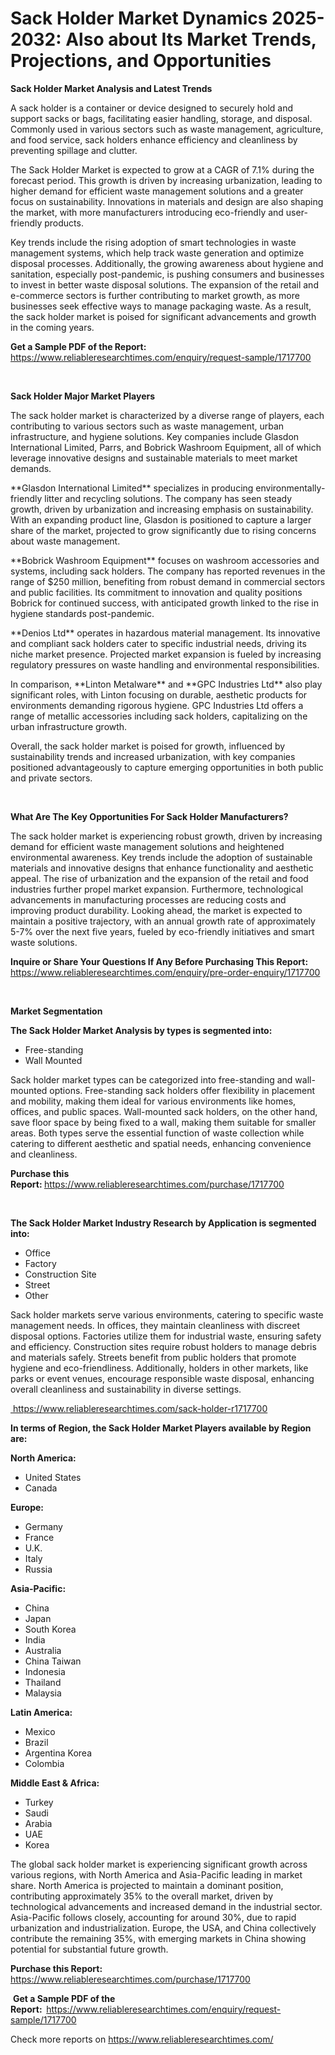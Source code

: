 <p><h1>Sack Holder Market Dynamics 2025-2032: Also about Its Market Trends, Projections, and Opportunities</h1></p><p><strong>Sack Holder Market Analysis and Latest Trends</strong></p>
<p><p>A sack holder is a container or device designed to securely hold and support sacks or bags, facilitating easier handling, storage, and disposal. Commonly used in various sectors such as waste management, agriculture, and food service, sack holders enhance efficiency and cleanliness by preventing spillage and clutter.</p><p>The Sack Holder Market is expected to grow at a CAGR of 7.1% during the forecast period. This growth is driven by increasing urbanization, leading to higher demand for efficient waste management solutions and a greater focus on sustainability. Innovations in materials and design are also shaping the market, with more manufacturers introducing eco-friendly and user-friendly products. </p><p>Key trends include the rising adoption of smart technologies in waste management systems, which help track waste generation and optimize disposal processes. Additionally, the growing awareness about hygiene and sanitation, especially post-pandemic, is pushing consumers and businesses to invest in better waste disposal solutions. The expansion of the retail and e-commerce sectors is further contributing to market growth, as more businesses seek effective ways to manage packaging waste. As a result, the sack holder market is poised for significant advancements and growth in the coming years.</p></p>
<p><strong>Get a Sample PDF of the Report:&nbsp;</strong> <a href="https://www.reliableresearchtimes.com/enquiry/request-sample/1717700?utm_campaign=3326&utm_medium=2&utm_source=Github&utm_content=ia&utm_term=04042025&utm_id=sack-holder">https://www.reliableresearchtimes.com/enquiry/request-sample/1717700</a></p>
<p>&nbsp;</p>
<p><strong>Sack Holder Major Market Players</strong></p>
<p><p>The sack holder market is characterized by a diverse range of players, each contributing to various sectors such as waste management, urban infrastructure, and hygiene solutions. Key companies include Glasdon International Limited, Parrs, and Bobrick Washroom Equipment, all of which leverage innovative designs and sustainable materials to meet market demands.</p><p>**Glasdon International Limited** specializes in producing environmentally-friendly litter and recycling solutions. The company has seen steady growth, driven by urbanization and increasing emphasis on sustainability. With an expanding product line, Glasdon is positioned to capture a larger share of the market, projected to grow significantly due to rising concerns about waste management.</p><p>**Bobrick Washroom Equipment** focuses on washroom accessories and systems, including sack holders. The company has reported revenues in the range of $250 million, benefiting from robust demand in commercial sectors and public facilities. Its commitment to innovation and quality positions Bobrick for continued success, with anticipated growth linked to the rise in hygiene standards post-pandemic.</p><p>**Denios Ltd** operates in hazardous material management. Its innovative and compliant sack holders cater to specific industrial needs, driving its niche market presence. Projected market expansion is fueled by increasing regulatory pressures on waste handling and environmental responsibilities.</p><p>In comparison, **Linton Metalware** and **GPC Industries Ltd** also play significant roles, with Linton focusing on durable, aesthetic products for environments demanding rigorous hygiene. GPC Industries Ltd offers a range of metallic accessories including sack holders, capitalizing on the urban infrastructure growth.</p><p>Overall, the sack holder market is poised for growth, influenced by sustainability trends and increased urbanization, with key companies positioned advantageously to capture emerging opportunities in both public and private sectors.</p></p>
<p>&nbsp;</p>
<p><strong>What Are The Key Opportunities For Sack Holder Manufacturers?</strong></p>
<p><p>The sack holder market is experiencing robust growth, driven by increasing demand for efficient waste management solutions and heightened environmental awareness. Key trends include the adoption of sustainable materials and innovative designs that enhance functionality and aesthetic appeal. The rise of urbanization and the expansion of the retail and food industries further propel market expansion. Furthermore, technological advancements in manufacturing processes are reducing costs and improving product durability. Looking ahead, the market is expected to maintain a positive trajectory, with an annual growth rate of approximately 5-7% over the next five years, fueled by eco-friendly initiatives and smart waste solutions.</p></p>
<p><strong>Inquire or Share Your Questions If Any Before Purchasing This Report:</strong> <a href="https://www.reliableresearchtimes.com/enquiry/pre-order-enquiry/1717700?utm_campaign=3326&utm_medium=2&utm_source=Github&utm_content=ia&utm_term=04042025&utm_id=sack-holder">https://www.reliableresearchtimes.com/enquiry/pre-order-enquiry/1717700</a></p>
<p>&nbsp;</p>
<p><strong>Market Segmentation</strong></p>
<p><strong>The Sack Holder Market Analysis by types is segmented into:</strong></p>
<p><ul><li>Free-standing</li><li>Wall Mounted</li></ul></p>
<p><p>Sack holder market types can be categorized into free-standing and wall-mounted options. Free-standing sack holders offer flexibility in placement and mobility, making them ideal for various environments like homes, offices, and public spaces. Wall-mounted sack holders, on the other hand, save floor space by being fixed to a wall, making them suitable for smaller areas. Both types serve the essential function of waste collection while catering to different aesthetic and spatial needs, enhancing convenience and cleanliness.</p></p>
<p><strong>Purchase this Report:&nbsp;</strong><a href="https://www.reliableresearchtimes.com/purchase/1717700?utm_campaign=3326&utm_medium=2&utm_source=Github&utm_content=ia&utm_term=04042025&utm_id=sack-holder">https://www.reliableresearchtimes.com/purchase/1717700</a></p>
<p>&nbsp;</p>
<p><strong>The Sack Holder Market Industry Research by Application is segmented into:</strong></p>
<p><ul><li>Office</li><li>Factory</li><li>Construction Site</li><li>Street</li><li>Other</li></ul></p>
<p><p>Sack holder markets serve various environments, catering to specific waste management needs. In offices, they maintain cleanliness with discreet disposal options. Factories utilize them for industrial waste, ensuring safety and efficiency. Construction sites require robust holders to manage debris and materials safely. Streets benefit from public holders that promote hygiene and eco-friendliness. Additionally, holders in other markets, like parks or event venues, encourage responsible waste disposal, enhancing overall cleanliness and sustainability in diverse settings.</p></p>
<p><a href="https://www.reliableresearchtimes.com/sack-holder-r1717700?utm_campaign=3326&utm_medium=2&utm_source=Github&utm_content=ia&utm_term=04042025&utm_id=sack-holder">&nbsp;https://www.reliableresearchtimes.com/sack-holder-r1717700</a></p>
<p><strong>In terms of Region, the Sack Holder Market Players available by Region are:</strong></p>
<p>
    <p> <strong> North America: </strong>
        <ul>
            <li>United States</li>
            <li>Canada</li>
        </ul>
        </p> 
    <p> <strong> Europe: </strong>
        <ul>
            <li>Germany</li>
            <li>France</li>
            <li>U.K.</li>
            <li>Italy</li>
            <li>Russia</li>
        </ul>
        </p> 
    <p> <strong> Asia-Pacific: </strong>
        <ul>
            <li>China</li>
            <li>Japan</li>
            <li>South Korea</li>
            <li>India</li>
            <li>Australia</li>
            <li>China Taiwan</li>
            <li>Indonesia</li>
            <li>Thailand</li>
            <li>Malaysia</li>
        </ul>
        </p> 
    <p> <strong> Latin America: </strong>
        <ul>
            <li>Mexico</li>
            <li>Brazil</li>
            <li>Argentina Korea</li>
            <li>Colombia</li>
        </ul>
        </p> 
    <p> <strong> Middle East & Africa: </strong>
        <ul>
            <li>Turkey</li>
            <li>Saudi</li>
            <li>Arabia</li>
            <li>UAE</li>
            <li>Korea</li>
        </ul>
    </p>
    </p>
<p><p>The global sack holder market is experiencing significant growth across various regions, with North America and Asia-Pacific leading in market share. North America is projected to maintain a dominant position, contributing approximately 35% to the overall market, driven by technological advancements and increased demand in the industrial sector. Asia-Pacific follows closely, accounting for around 30%, due to rapid urbanization and industrialization. Europe, the USA, and China collectively contribute the remaining 35%, with emerging markets in China showing potential for substantial future growth.</p></p>
<p><strong>Purchase this Report: </strong><a href="https://www.reliableresearchtimes.com/purchase/1717700?utm_campaign=3326&utm_medium=2&utm_source=Github&utm_content=ia&utm_term=04042025&utm_id=sack-holder">https://www.reliableresearchtimes.com/purchase/1717700</a></p>
<p>&nbsp;<strong>Get a Sample PDF of the Report:&nbsp;&nbsp;</strong><a href="https://www.reliableresearchtimes.com/enquiry/request-sample/1717700?utm_campaign=3326&utm_medium=2&utm_source=Github&utm_content=ia&utm_term=04042025&utm_id=sack-holder">https://www.reliableresearchtimes.com/enquiry/request-sample/1717700</a></p>
<p><strong></strong></p>
<p>Check more reports on <a href="https://www.reliableresearchtimes.com/?utm_campaign=3326&utm_medium=2&utm_source=Github&utm_content=ia&utm_term=04042025&utm_id=sack-holder">https://www.reliableresearchtimes.com/</a></p>
